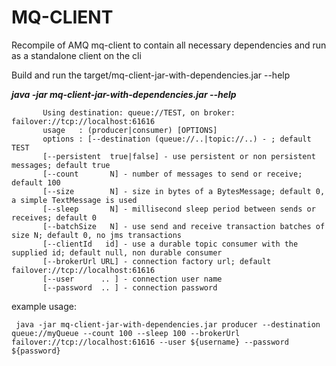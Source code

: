 MQ-CLIENT
=========

Recompile of AMQ mq-client to contain all necessary dependencies and run as a standalone client on the cli

Build and run the target/mq-client-jar-with-dependencies.jar --help 

_**java -jar mq-client-jar-with-dependencies.jar --help**_
     
           Using destination: queue://TEST, on broker: failover://tcp://localhost:61616
           usage   : (producer|consumer) [OPTIONS]
           options : [--destination (queue://..|topic://..) - ; default TEST
           [--persistent  true|false] - use persistent or non persistent messages; default true
           [--count       N] - number of messages to send or receive; default 100
           [--size        N] - size in bytes of a BytesMessage; default 0, a simple TextMessage is used
           [--sleep       N] - millisecond sleep period between sends or receives; default 0
           [--batchSize   N] - use send and receive transaction batches of size N; default 0, no jms transactions
           [--clientId   id] - use a durable topic consumer with the supplied id; default null, non durable consumer
           [--brokerUrl URL] - connection factory url; default failover://tcp://localhost:61616
           [--user      .. ] - connection user name
           [--password  .. ] - connection password
           

example usage: 

     java -jar mq-client-jar-with-dependencies.jar producer --destination queue://myQueue --count 100 --sleep 100 --brokerUrl failover://tcp://localhost:61616 --user ${username} --password ${password}

